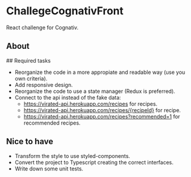 # ChallegeCognativFront

React challenge for Cognativ.

## About



## Required tasks

- Reorganize the code in a more appropiate and readable way (use you own criteria).
- Add responsive design.
- Reorganize the code to use a state manager (Redux is preferred).
- Connect to the api instead of the fake data: 
    - https://virated-api.herokuapp.com/recipes for recipes.
    - https://virated-api.herokuapp.com/recipes/{recipeId} for recipe.
    - https://virated-api.herokuapp.com/recipes?recommended=1 for recommended recipes.

## Nice to have

- Transform the style to use styled-components.
- Convert the project to Typescript creating the correct interfaces.
- Write down some unit tests.
